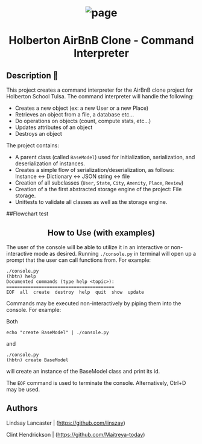 # <center>![page](https://camo.githubusercontent.com/a8cd2eef2325c425519095dc2501111e630a77eddb454938c527cb82ea9c3aeb/68747470733a2f2f73332e616d617a6f6e6177732e636f6d2f696e7472616e65742d70726f6a656374732d66696c65732f686f6c626572746f6e7363686f6f6c2d6869676865722d6c6576656c5f70726f6772616d6d696e672b2f3236332f4842544e2d68626e622d46696e616c2e706e67)

# <center>Holberton AirBnB Clone - Command Interpreter

## Description :memo:
This project creates a command interpreter for the AirBnB clone project for Holberton School Tulsa. The command interpreter will handle the following:

* Creates a new object (ex: a new User or a new Place)
* Retrieves an object from a file, a database etc...
* Do operations on objects (count, compute stats, etc…)
* Updates attributes of an object
* Destroys an object

The project contains:
- A parent class (called `BaseModel`) used for initialization, serialization, and deserialization of instances.
- Creates a simple flow of serialization/deserialization, as follows: Instance <-> Dictionary <-> JSON string <-> file
- Creation of all subclasses (`User`, `State`, `City`, `Amenity`, `Place`, `Review`)
- Creation of a the first abstracted storage engine of the project: File storage.
- Unittests to validate all classes as well as the storage engine.

##Flowchart
test

## <center>How to Use (with examples)
The user of the console will be able to utilize it in an interactive or non-interactive mode as desired. Running `./console.py` in terminal will open up a prompt that the user can call functions from. For example:

    ./console.py
    (hbtn) help
    Documented commands (type help <topic>):
    ========================================
    EOF  all  create  destroy  help  quit  show  update

Commands may be executed non-interactively by piping them into the console. For example:

Both

    echo "create BaseModel" | ./console.py

and

    ./console.py
    (hbtn) create BaseModel

will create an instance of the BaseModel class and print its id. 

The `EOF` command is used to terminate the console.  Alternatively, Ctrl+D may be used.

## Authors

Lindsay Lancaster  | (https://github.com/linszay)


Clint Hendrickson  | (https://github.com/Maitreya-today)


